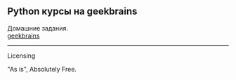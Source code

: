 Python курсы на geekbrains
---------------------------
Домашние задания.<br>
<a href="https://geekbrains.ru">geekbrains</a>

--------------------------
Licensing

"As is", Absolutely Free.
